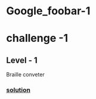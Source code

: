 # Google_foobar-1

challenge -1
====
## Level - 1
   Braille conveter
   
   ### [solution](solution.py)
   
